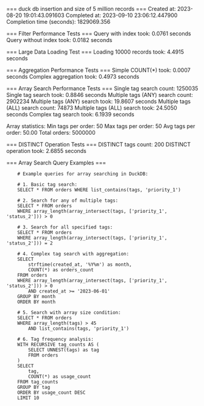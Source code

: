 === duck db insertion and size of 5 million records ===
Created at: 2023-08-20 19:01:43.091603
Completed at: 2023-09-10 23:06:12.447900
Completion time (seconds): 1829069.356

=== Filter Performance Tests ===
Query with index took: 0.0761 seconds
Query without index took: 0.0182 seconds

=== Large Data Loading Test ===
Loading 10000 records took: 4.4915 seconds

=== Aggregation Performance Tests ===
Simple COUNT(*) took: 0.0007 seconds
Complex aggregation took: 0.4973 seconds

=== Array Search Performance Tests ===
Single tag search count: 1250035
Single tag search took: 0.8846 seconds
Multiple tags (ANY) search count: 2902234
Multiple tags (ANY) search took: 19.8607 seconds
Multiple tags (ALL) search count: 74873
Multiple tags (ALL) search took: 24.5050 seconds
Complex tag search took: 6.1939 seconds

Array statistics:
Min tags per order: 50
Max tags per order: 50
Avg tags per order: 50.00
Total orders: 5000000

=== DISTINCT Operation Tests ===
DISTINCT tags count: 200
DISTINCT operation took: 2.6855 seconds

=== Array Search Query Examples ===

        # Example queries for array searching in DuckDB:
        
        # 1. Basic tag search:
        SELECT * FROM orders WHERE list_contains(tags, 'priority_1')
        
        # 2. Search for any of multiple tags:
        SELECT * FROM orders 
        WHERE array_length(array_intersect(tags, ['priority_1', 'status_2'])) > 0
        
        # 3. Search for all specified tags:
        SELECT * FROM orders 
        WHERE array_length(array_intersect(tags, ['priority_1', 'status_2'])) = 2
        
        # 4. Complex tag search with aggregation:
        SELECT 
            strftime(created_at, '%Y%m') as month,
            COUNT(*) as orders_count
        FROM orders
        WHERE array_length(array_intersect(tags, ['priority_1', 'status_2'])) > 0
            AND created_at >= '2023-06-01'
        GROUP BY month
        ORDER BY month
        
        # 5. Search with array size condition:
        SELECT * FROM orders 
        WHERE array_length(tags) > 45 
            AND list_contains(tags, 'priority_1')
        
        # 6. Tag frequency analysis:
        WITH RECURSIVE tag_counts AS (
            SELECT UNNEST(tags) as tag
            FROM orders
        )
        SELECT 
            tag,
            COUNT(*) as usage_count
        FROM tag_counts
        GROUP BY tag
        ORDER BY usage_count DESC
        LIMIT 10
        
